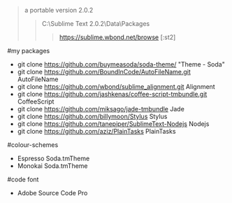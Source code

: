 >a portable version 2.0.2
>>C:\Sublime Text 2.0.2\Data\Packages
>>>https://sublime.wbond.net/browse [:st2]

#my packages
* git clone https://github.com/buymeasoda/soda-theme/ "Theme - Soda"
* git clone https://github.com/BoundInCode/AutoFileName.git AutoFileName
* git clone https://github.com/wbond/sublime_alignment.git Alignment
* git clone https://github.com/jashkenas/coffee-script-tmbundle.git CoffeeScript
* git clone https://github.com/miksago/jade-tmbundle Jade
* git clone https://github.com/billymoon/Stylus Stylus
* git clone https://github.com/tanepiper/SublimeText-Nodejs Nodejs
* git clone https://github.com/aziz/PlainTasks PlainTasks

#colour-schemes
* Espresso Soda.tmTheme
* Monokai Soda.tmTheme

#code font
* Adobe Source Code Pro